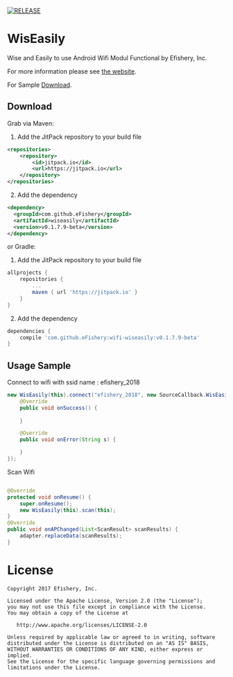 [![RELEASE](https://jitpack.io/v/eFishery/wiseasily.svg)](https://jitpack.io/#eFishery/wiseasily)

WisEasily
========

Wise and Easily to use Android Wifi Modul Functional by Efishery, Inc.

For more information please see [the website][1].

For Sample [Download][2].

Download
--------

Grab via Maven:
1. Add the JitPack repository to your build file
```xml
<repositories>
    <repository>
        <id>jitpack.io</id>
        <url>https://jitpack.io</url>
    </repository>
</repositories>
```
2. Add the dependency
```xml
<dependency>
  <groupId>com.github.eFishery</groupId>
  <artifactId>wiseasily</artifactId>
  <version>v0.1.7.9-beta</version>
</dependency>
```
or Gradle:
1. Add the JitPack repository to your build file
```groovy
allprojects {
    repositories {
        ...
        maven { url 'https://jitpack.io' }
    }
}
```
2. Add the dependency
```groovy
dependencies {
    compile 'com.github.eFishery:wifi-wiseasily:v0.1.7.9-beta'
}
```

Usage Sample
--------

Connect to wifi with ssid name : efishery_2018

```java
new WisEasily(this).connect("efishery_2018", new SourceCallback.WisEasilyCallback() {
    @Override
    public void onSuccess() {
        
    }

    @Override
    public void onError(String s) {

    }
});
```

Scan Wifi

```java

@Override
protected void onResume() {
    super.onResume();
    new WisEasily(this).scan(this);
}
@Override
public void onAPChanged(List<ScanResult> scanResults) {
    adapter.replaceData(scanResults);
}
```


License
=======

    Copyright 2017 Efishery, Inc.

    Licensed under the Apache License, Version 2.0 (the "License");
    you may not use this file except in compliance with the License.
    You may obtain a copy of the License at

       http://www.apache.org/licenses/LICENSE-2.0

    Unless required by applicable law or agreed to in writing, software
    distributed under the License is distributed on an "AS IS" BASIS,
    WITHOUT WARRANTIES OR CONDITIONS OF ANY KIND, either express or implied.
    See the License for the specific language governing permissions and
    limitations under the License.


 [1]: http://wiki.efishery.com/kb/5a4f47ea46c64f25ba36cee9
 [2]: https://drive.google.com/open?id=1LeuABggbQJqk5itoM6Gv1Q2zgqvm84Am
